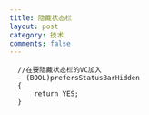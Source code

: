 ```yaml
---
title: 隐藏状态栏
layout: post
category: 技术
comments: false
---
```



      //在要隐藏状态栏的VC加入
      - (BOOL)prefersStatusBarHidden
      {
          return YES;
      }
